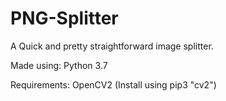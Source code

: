 # PNG-Splitter
A Quick and pretty straightforward image splitter. 

Made using: Python 3.7

Requirements: OpenCV2 (Install using pip3 "cv2")
